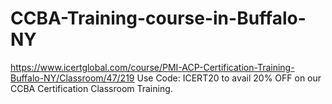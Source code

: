 # CCBA-Training-course-in-Buffalo-NY
https://www.icertglobal.com/course/PMI-ACP-Certification-Training-Buffalo-NY/Classroom/47/219  Use Code: ICERT20 to avail 20% OFF on our CCBA Certification Classroom Training.
